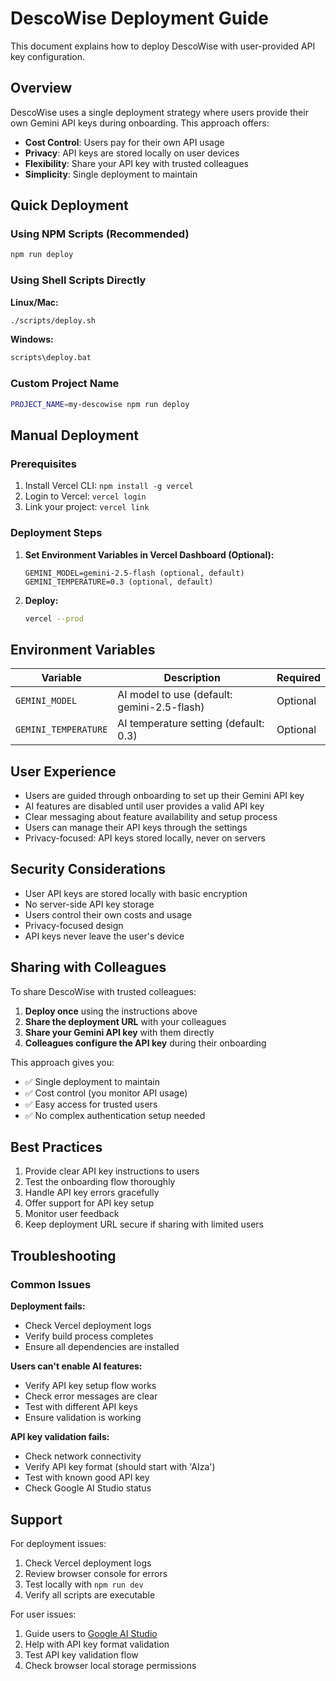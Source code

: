 # DescoWise Deployment Guide

This document explains how to deploy DescoWise with user-provided API key configuration.

## Overview

DescoWise uses a single deployment strategy where users provide their own Gemini API keys during onboarding. This approach offers:

- **Cost Control**: Users pay for their own API usage
- **Privacy**: API keys are stored locally on user devices
- **Flexibility**: Share your API key with trusted colleagues
- **Simplicity**: Single deployment to maintain

## Quick Deployment

### Using NPM Scripts (Recommended)

```bash
npm run deploy
```

### Using Shell Scripts Directly

**Linux/Mac:**
```bash
./scripts/deploy.sh
```

**Windows:**
```cmd
scripts\deploy.bat
```

### Custom Project Name

```bash
PROJECT_NAME=my-descowise npm run deploy
```

## Manual Deployment

### Prerequisites

1. Install Vercel CLI: `npm install -g vercel`
2. Login to Vercel: `vercel login`
3. Link your project: `vercel link`

### Deployment Steps

1. **Set Environment Variables in Vercel Dashboard (Optional):**
   ```
   GEMINI_MODEL=gemini-2.5-flash (optional, default)
   GEMINI_TEMPERATURE=0.3 (optional, default)
   ```

2. **Deploy:**
   ```bash
   vercel --prod
   ```

## Environment Variables

| Variable | Description | Required |
|----------|-------------|----------|
| `GEMINI_MODEL` | AI model to use (default: gemini-2.5-flash) | Optional |
| `GEMINI_TEMPERATURE` | AI temperature setting (default: 0.3) | Optional |

## User Experience

- Users are guided through onboarding to set up their Gemini API key
- AI features are disabled until user provides a valid API key
- Clear messaging about feature availability and setup process
- Users can manage their API keys through the settings
- Privacy-focused: API keys stored locally, never on servers

## Security Considerations

- User API keys are stored locally with basic encryption
- No server-side API key storage
- Users control their own costs and usage
- Privacy-focused design
- API keys never leave the user's device

## Sharing with Colleagues

To share DescoWise with trusted colleagues:

1. **Deploy once** using the instructions above
2. **Share the deployment URL** with your colleagues
3. **Share your Gemini API key** with them directly
4. **Colleagues configure the API key** during their onboarding

This approach gives you:
- ✅ Single deployment to maintain
- ✅ Cost control (you monitor API usage)
- ✅ Easy access for trusted users
- ✅ No complex authentication setup needed

## Best Practices

1. Provide clear API key instructions to users
2. Test the onboarding flow thoroughly
3. Handle API key errors gracefully
4. Offer support for API key setup
5. Monitor user feedback
6. Keep deployment URL secure if sharing with limited users

## Troubleshooting

### Common Issues

**Deployment fails:**
- Check Vercel deployment logs
- Verify build process completes
- Ensure all dependencies are installed

**Users can't enable AI features:**
- Verify API key setup flow works
- Check error messages are clear
- Test with different API keys
- Ensure validation is working

**API key validation fails:**
- Check network connectivity
- Verify API key format (should start with 'AIza')
- Test with known good API key
- Check Google AI Studio status

## Support

For deployment issues:
1. Check Vercel deployment logs
2. Review browser console for errors
3. Test locally with `npm run dev`
4. Verify all scripts are executable

For user issues:
1. Guide users to [Google AI Studio](https://makersuite.google.com/app/apikey)
2. Help with API key format validation
3. Test API key validation flow
4. Check browser local storage permissions
